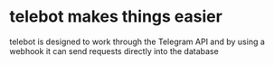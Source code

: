 # telebot makes things easier

telebot is designed to work through the Telegram API and by using a webhook it can send requests directly into the database 

